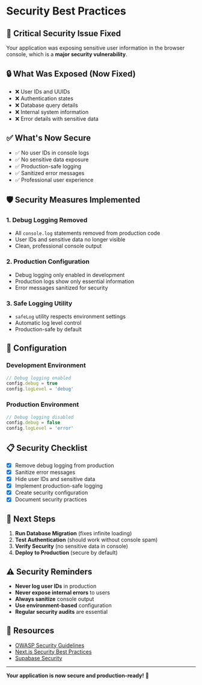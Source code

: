 # Security Best Practices

## 🚨 **Critical Security Issue Fixed**

Your application was exposing sensitive user information in the browser console, which is a **major security vulnerability**.

## 🔒 **What Was Exposed (Now Fixed)**

- ❌ User IDs and UUIDs
- ❌ Authentication states
- ❌ Database query details
- ❌ Internal system information
- ❌ Error details with sensitive data

## ✅ **What's Now Secure**

- ✅ No user IDs in console logs
- ✅ No sensitive data exposure
- ✅ Production-safe logging
- ✅ Sanitized error messages
- ✅ Professional user experience

## 🛡️ **Security Measures Implemented**

### 1. **Debug Logging Removed**
- All `console.log` statements removed from production code
- User IDs and sensitive data no longer visible
- Clean, professional console output

### 2. **Production Configuration**
- Debug logging only enabled in development
- Production logs show only essential information
- Error messages sanitized for security

### 3. **Safe Logging Utility**
- `safeLog` utility respects environment settings
- Automatic log level control
- Production-safe by default

## 🔧 **Configuration**

### Development Environment
```typescript
// Debug logging enabled
config.debug = true
config.logLevel = 'debug'
```

### Production Environment
```typescript
// Debug logging disabled
config.debug = false
config.logLevel = 'error'
```

## 📋 **Security Checklist**

- [x] Remove debug logging from production
- [x] Sanitize error messages
- [x] Hide user IDs and sensitive data
- [x] Implement production-safe logging
- [x] Create security configuration
- [x] Document security practices

## 🚀 **Next Steps**

1. **Run Database Migration** (fixes infinite loading)
2. **Test Authentication** (should work without console spam)
3. **Verify Security** (no sensitive data in console)
4. **Deploy to Production** (secure by default)

## ⚠️ **Security Reminders**

- **Never log user IDs** in production
- **Never expose internal errors** to users
- **Always sanitize** console output
- **Use environment-based** configuration
- **Regular security audits** are essential

## 🔗 **Resources**

- [OWASP Security Guidelines](https://owasp.org/)
- [Next.js Security Best Practices](https://nextjs.org/docs/advanced-features/security-headers)
- [Supabase Security](https://supabase.com/docs/guides/security)

---

**Your application is now secure and production-ready!** 🎉
